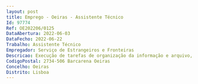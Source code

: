 ```yaml
--- 
layout: post
title: Emprego - Oeiras - Assistente Técnico
Id: 97774
Ref: OE202206/0125
DataAbertura: 2022-06-03
DataFecho: 2022-06-22
Trabalho: Assistente Técnico
Empregador: Serviço de Estrangeiros e Fronteiras
Descricao: Execução de tarefas de organização da informação e arquivo, assim como apoio na elaboração de emails, ofícios, mapas e relatórios no âmbito das competências da UO  gestão de material e economato.
CodigoPostal: 2734-506 Barcarena Oeiras
Concelho: Oeiras
Distrito: Lisboa
--- 
```

